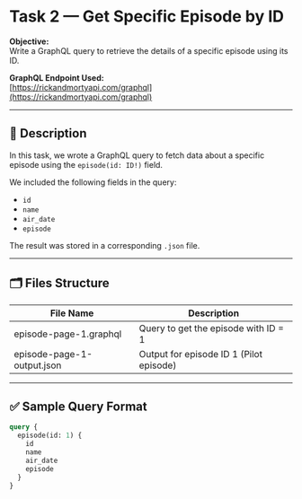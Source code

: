 # Task 2 — Get Specific Episode by ID

**Objective:**  
Write a GraphQL query to retrieve the details of a specific episode using its ID.

**GraphQL Endpoint Used:**  
[https://rickandmortyapi.com/graphql](https://rickandmortyapi.com/graphql)

---

## 📘 Description

In this task, we wrote a GraphQL query to fetch data about a specific episode using the `episode(id: ID!)` field.

We included the following fields in the query:

- `id`
- `name`
- `air_date`
- `episode`

The result was stored in a corresponding `.json` file.

---

## 🗂️ Files Structure

| File Name                  | Description                             |
| -------------------------- | --------------------------------------- |
| episode-page-1.graphql     | Query to get the episode with ID = 1    |
| episode-page-1-output.json | Output for episode ID 1 (Pilot episode) |

---

## ✅ Sample Query Format

```graphql
query {
  episode(id: 1) {
    id
    name
    air_date
    episode
  }
}
```

